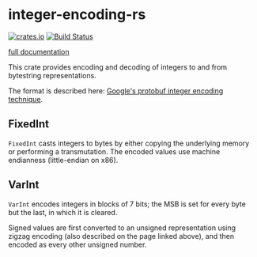 # integer-encoding-rs

[![crates.io](https://img.shields.io/crates/v/integer-encoding.svg)](https://crates.io/crates/integer-encoding)
[![Build Status](https://travis-ci.org/dermesser/integer-encoding-rs.svg?branch=master)](https://travis-ci.org/dermesser/integer-encoding-rs)

[full documentation](https://docs.rs/integer-encoding/)

This crate provides encoding and decoding of integers to and from bytestring
representations.

The format is described here: [Google's protobuf integer encoding technique](https://developers.google.com/protocol-buffers/docs/encoding).

## FixedInt

`FixedInt` casts integers to bytes by either copying the underlying memory or
performing a transmutation. The encoded values use machine endianness
(little-endian on x86).

## VarInt

`VarInt` encodes integers in blocks of 7 bits; the MSB is set for every byte but
the last, in which it is cleared.

Signed values are first converted to an unsigned representation using zigzag
encoding (also described on the page linked above), and then encoded as every
other unsigned number.

